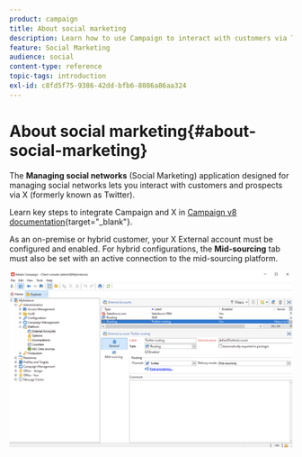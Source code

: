 ```yaml
---
product: campaign
title: About social marketing
description: Learn how to use Campaign to interact with customers via Twitter
feature: Social Marketing
audience: social
content-type: reference
topic-tags: introduction
exl-id: c8fd5f75-9386-42dd-bfb6-8086a86aa324
---
```

# About social marketing{#about-social-marketing}

The **Managing social networks** (Social Marketing) application designed for managing social networks lets you interact with customers and prospects via X (formerly known as Twitter).

Learn key steps to integrate Campaign and X in [Campaign v8 documentation](https://experienceleague.adobe.com/docs/campaign/campaign-v8/connect/ac-tw.html){target="_blank"}.

As an on-premise or hybrid customer, your X External account must be configured and enabled. For hybrid configurations, the **Mid-sourcing** tab must also be set with an active connection to the mid-sourcing platform.

![](assets/tw-external-account.png)
